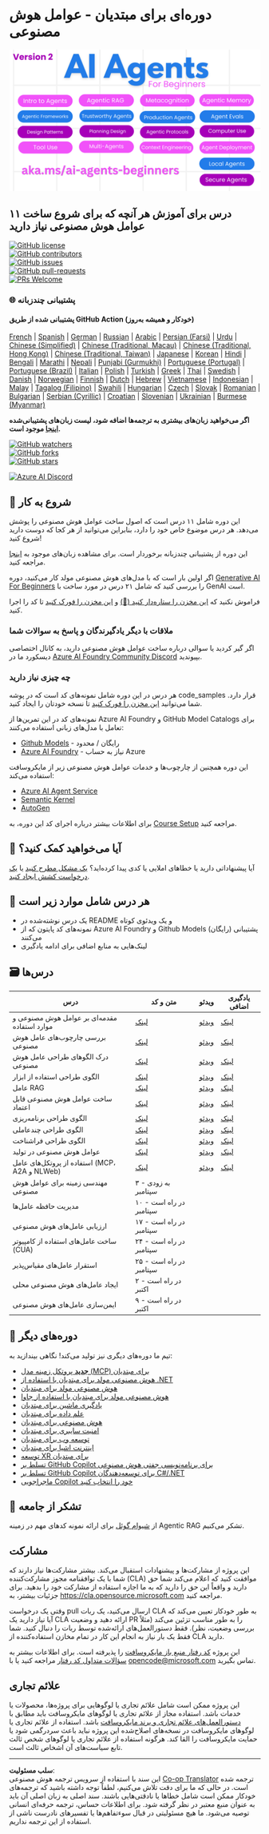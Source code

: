 <!--
CO_OP_TRANSLATOR_METADATA:
{
  "original_hash": "4177db6b3602dfa8c609d78df1f0f21b",
  "translation_date": "2025-08-30T07:29:15+00:00",
  "source_file": "README.md",
  "language_code": "fa"
}
-->
# دوره‌ای برای مبتدیان - عوامل هوش مصنوعی

![Generative AI For Beginners](../../translated_images/repo-thumbnailv2.06f4a48036fde647f6ba4eb19f5651babe59bb30e972748afb349e47725d7601.fa.png)

## ۱۱ درس برای آموزش هر آنچه که برای شروع ساخت عوامل هوش مصنوعی نیاز دارید

[![GitHub license](https://img.shields.io/github/license/microsoft/ai-agents-for-beginners.svg)](https://github.com/microsoft/ai-agents-for-beginners/blob/master/LICENSE?WT.mc_id=academic-105485-koreyst)  
[![GitHub contributors](https://img.shields.io/github/contributors/microsoft/ai-agents-for-beginners.svg)](https://GitHub.com/microsoft/ai-agents-for-beginners/graphs/contributors/?WT.mc_id=academic-105485-koreyst)  
[![GitHub issues](https://img.shields.io/github/issues/microsoft/ai-agents-for-beginners.svg)](https://GitHub.com/microsoft/ai-agents-for-beginners/issues/?WT.mc_id=academic-105485-koreyst)  
[![GitHub pull-requests](https://img.shields.io/github/issues-pr/microsoft/ai-agents-for-beginners.svg)](https://GitHub.com/microsoft/ai-agents-for-beginners/pulls/?WT.mc_id=academic-105485-koreyst)  
[![PRs Welcome](https://img.shields.io/badge/PRs-welcome-brightgreen.svg?style=flat-square)](http://makeapullrequest.com?WT.mc_id=academic-105485-koreyst)  

### 🌐 پشتیبانی چندزبانه

#### پشتیبانی شده از طریق GitHub Action (خودکار و همیشه به‌روز)

[French](../fr/README.md) | [Spanish](../es/README.md) | [German](../de/README.md) | [Russian](../ru/README.md) | [Arabic](../ar/README.md) | [Persian (Farsi)](./README.md) | [Urdu](../ur/README.md) | [Chinese (Simplified)](../zh/README.md) | [Chinese (Traditional, Macau)](../mo/README.md) | [Chinese (Traditional, Hong Kong)](../hk/README.md) | [Chinese (Traditional, Taiwan)](../tw/README.md) | [Japanese](../ja/README.md) | [Korean](../ko/README.md) | [Hindi](../hi/README.md) | [Bengali](../bn/README.md) | [Marathi](../mr/README.md) | [Nepali](../ne/README.md) | [Punjabi (Gurmukhi)](../pa/README.md) | [Portuguese (Portugal)](../pt/README.md) | [Portuguese (Brazil)](../br/README.md) | [Italian](../it/README.md) | [Polish](../pl/README.md) | [Turkish](../tr/README.md) | [Greek](../el/README.md) | [Thai](../th/README.md) | [Swedish](../sv/README.md) | [Danish](../da/README.md) | [Norwegian](../no/README.md) | [Finnish](../fi/README.md) | [Dutch](../nl/README.md) | [Hebrew](../he/README.md) | [Vietnamese](../vi/README.md) | [Indonesian](../id/README.md) | [Malay](../ms/README.md) | [Tagalog (Filipino)](../tl/README.md) | [Swahili](../sw/README.md) | [Hungarian](../hu/README.md) | [Czech](../cs/README.md) | [Slovak](../sk/README.md) | [Romanian](../ro/README.md) | [Bulgarian](../bg/README.md) | [Serbian (Cyrillic)](../sr/README.md) | [Croatian](../hr/README.md) | [Slovenian](../sl/README.md) | [Ukrainian](../uk/README.md) | [Burmese (Myanmar)](../my/README.md)

**اگر می‌خواهید زبان‌های بیشتری به ترجمه‌ها اضافه شود، لیست زبان‌های پشتیبانی‌شده [اینجا](https://github.com/Azure/co-op-translator/blob/main/getting_started/supported-languages.md) موجود است.**

[![GitHub watchers](https://img.shields.io/github/watchers/microsoft/ai-agents-for-beginners.svg?style=social&label=Watch)](https://GitHub.com/microsoft/ai-agents-for-beginners/watchers/?WT.mc_id=academic-105485-koreyst)  
[![GitHub forks](https://img.shields.io/github/forks/microsoft/ai-agents-for-beginners.svg?style=social&label=Fork)](https://GitHub.com/microsoft/ai-agents-for-beginners/network/?WT.mc_id=academic-105485-koreyst)  
[![GitHub stars](https://img.shields.io/github/stars/microsoft/ai-agents-for-beginners.svg?style=social&label=Star)](https://GitHub.com/microsoft/ai-agents-for-beginners/stargazers/?WT.mc_id=academic-105485-koreyst)  

[![Azure AI Discord](https://dcbadge.limes.pink/api/server/kzRShWzttr)](https://discord.gg/kzRShWzttr)

## 🌱 شروع به کار

این دوره شامل ۱۱ درس است که اصول ساخت عوامل هوش مصنوعی را پوشش می‌دهد. هر درس موضوع خاص خود را دارد، بنابراین می‌توانید از هر کجا که دوست دارید شروع کنید!

این دوره از پشتیبانی چندزبانه برخوردار است. برای مشاهده زبان‌های موجود به [اینجا](../..) مراجعه کنید.

اگر اولین بار است که با مدل‌های هوش مصنوعی مولد کار می‌کنید، دوره [Generative AI For Beginners](https://aka.ms/genai-beginners) را بررسی کنید که شامل ۲۱ درس در مورد ساخت با GenAI است.

فراموش نکنید که [این مخزن را ستاره‌دار کنید (🌟)](https://docs.github.com/en/get-started/exploring-projects-on-github/saving-repositories-with-stars?WT.mc_id=academic-105485-koreyst) و [این مخزن را فورک کنید](https://github.com/microsoft/ai-agents-for-beginners/fork) تا کد را اجرا کنید.

### ملاقات با دیگر یادگیرندگان و پاسخ به سوالات شما

اگر گیر کردید یا سوالی درباره ساخت عوامل هوش مصنوعی دارید، به کانال اختصاصی دیسکورد ما در [Azure AI Foundry Community Discord](https://aka.ms/ai-agents/discord) بپیوندید.

### چه چیزی نیاز دارید

هر درس در این دوره شامل نمونه‌های کد است که در پوشه code_samples قرار دارد. شما می‌توانید [این مخزن را فورک کنید](https://github.com/microsoft/ai-agents-for-beginners/fork) تا نسخه خودتان را ایجاد کنید.

نمونه‌های کد در این تمرین‌ها از Azure AI Foundry و GitHub Model Catalogs برای تعامل با مدل‌های زبانی استفاده می‌کنند:

- [Github Models](https://aka.ms/ai-agents-beginners/github-models) - رایگان / محدود  
- [Azure AI Foundry](https://aka.ms/ai-agents-beginners/ai-foundry) - نیاز به حساب Azure  

این دوره همچنین از چارچوب‌ها و خدمات عوامل هوش مصنوعی زیر از مایکروسافت استفاده می‌کند:

- [Azure AI Agent Service](https://aka.ms/ai-agents-beginners/ai-agent-service)  
- [Semantic Kernel](https://aka.ms/ai-agents-beginners/semantic-kernel)  
- [AutoGen](https://aka.ms/ai-agents/autogen)  

برای اطلاعات بیشتر درباره اجرای کد این دوره، به [Course Setup](./00-course-setup/README.md) مراجعه کنید.

## 🙏 آیا می‌خواهید کمک کنید؟

آیا پیشنهاداتی دارید یا خطاهای املایی یا کدی پیدا کرده‌اید؟ [یک مشکل مطرح کنید](https://github.com/microsoft/ai-agents-for-beginners/issues?WT.mc_id=academic-105485-koreyst) یا [یک درخواست کشش ایجاد کنید](https://github.com/microsoft/ai-agents-for-beginners/pulls?WT.mc_id=academic-105485-koreyst).

## 📂 هر درس شامل موارد زیر است

- یک درس نوشته‌شده در README و یک ویدئوی کوتاه  
- نمونه‌های کد پایتون که از Azure AI Foundry و Github Models (رایگان) پشتیبانی می‌کنند  
- لینک‌هایی به منابع اضافی برای ادامه یادگیری  

## 🗃️ درس‌ها

| **درس**                                     | **متن و کد**                                      | **ویدئو**                                                  | **یادگیری اضافی**                                                                     |
|---------------------------------------------|--------------------------------------------------|------------------------------------------------------------|----------------------------------------------------------------------------------------|
| مقدمه‌ای بر عوامل هوش مصنوعی و موارد استفاده | [لینک](./01-intro-to-ai-agents/README.md)        | [ویدئو](https://youtu.be/3zgm60bXmQk?si=z8QygFvYQv-9WtO1)  | [لینک](https://aka.ms/ai-agents-beginners/collection?WT.mc_id=academic-105485-koreyst) |
| بررسی چارچوب‌های عامل هوش مصنوعی            | [لینک](./02-explore-agentic-frameworks/README.md)| [ویدئو](https://youtu.be/ODwF-EZo_O8?si=Vawth4hzVaHv-u0H)  | [لینک](https://aka.ms/ai-agents-beginners/collection?WT.mc_id=academic-105485-koreyst) |
| درک الگوهای طراحی عامل هوش مصنوعی           | [لینک](./03-agentic-design-patterns/README.md)   | [ویدئو](https://youtu.be/m9lM8qqoOEA?si=BIzHwzstTPL8o9GF)  | [لینک](https://aka.ms/ai-agents-beginners/collection?WT.mc_id=academic-105485-koreyst) |
| الگوی طراحی استفاده از ابزار                | [لینک](./04-tool-use/README.md)                  | [ویدئو](https://youtu.be/vieRiPRx-gI?si=2z6O2Xu2cu_Jz46N)  | [لینک](https://aka.ms/ai-agents-beginners/collection?WT.mc_id=academic-105485-koreyst) |
| عامل RAG                                    | [لینک](./05-agentic-rag/README.md)               | [ویدئو](https://youtu.be/WcjAARvdL7I?si=gKPWsQpKiIlDH9A3)  | [لینک](https://aka.ms/ai-agents-beginners/collection?WT.mc_id=academic-105485-koreyst) |
| ساخت عوامل هوش مصنوعی قابل اعتماد           | [لینک](./06-building-trustworthy-agents/README.md)| [ویدئو](https://youtu.be/iZKkMEGBCUQ?si=jZjpiMnGFOE9L8OK ) | [لینک](https://aka.ms/ai-agents-beginners/collection?WT.mc_id=academic-105485-koreyst) |
| الگوی طراحی برنامه‌ریزی                     | [لینک](./07-planning-design/README.md)           | [ویدئو](https://youtu.be/kPfJ2BrBCMY?si=6SC_iv_E5-mzucnC)  | [لینک](https://aka.ms/ai-agents-beginners/collection?WT.mc_id=academic-105485-koreyst) |
| الگوی طراحی چندعاملی                        | [لینک](./08-multi-agent/README.md)               | [ویدئو](https://youtu.be/V6HpE9hZEx0?si=rMgDhEu7wXo2uo6g)  | [لینک](https://aka.ms/ai-agents-beginners/collection?WT.mc_id=academic-105485-koreyst) |
| الگوی طراحی فراشناخت                        | [لینک](./09-metacognition/README.md)             | [ویدئو](https://youtu.be/His9R6gw6Ec?si=8gck6vvdSNCt6OcF)  | [لینک](https://aka.ms/ai-agents-beginners/collection?WT.mc_id=academic-105485-koreyst) |
| عوامل هوش مصنوعی در تولید                   | [لینک](./10-ai-agents-production/README.md)      | [ویدئو](https://youtu.be/l4TP6IyJxmQ?si=31dnhexRo6yLRJDl)  | [لینک](https://aka.ms/ai-agents-beginners/collection?WT.mc_id=academic-105485-koreyst) |
| استفاده از پروتکل‌های عامل (MCP، A2A و NLWeb)| [لینک](./11-agentic-protocols/README.md)         | [ویدئو](https://youtu.be/X-Dh9R3Opn8)                      | [لینک](https://aka.ms/ai-agents-beginners/collection?WT.mc_id=academic-105485-koreyst) |
| مهندسی زمینه برای عوامل هوش مصنوعی          | به زودی - ۳ سپتامبر                              |                                                            |                                                                                        |
| مدیریت حافظه عامل‌ها                     | در راه است - ۱۰ سپتامبر                          |                                                            |                                                                                        |
| ارزیابی عامل‌های هوش مصنوعی               | در راه است - ۱۷ سپتامبر                          |                                                            |                                                                                        |
| ساخت عامل‌های استفاده از کامپیوتر (CUA)    | در راه است - ۲۴ سپتامبر                          |                                                            |                                                                                        |
| استقرار عامل‌های مقیاس‌پذیر               | در راه است - ۲۵ سپتامبر                          |                                                            |                                                                                        |
| ایجاد عامل‌های هوش مصنوعی محلی            | در راه است - ۲ اکتبر                             |                                                            |                                                                                        |
| ایمن‌سازی عامل‌های هوش مصنوعی             | در راه است - ۹ اکتبر                             |                                                            |                                                                                        |

## 🎒 دوره‌های دیگر

تیم ما دوره‌های دیگری نیز تولید می‌کند! نگاهی بیندازید به:

- [**جدید** پروتکل زمینه مدل (MCP) برای مبتدیان](https://github.com/microsoft/mcp-for-beginners?WT.mc_id=academic-105485-koreyst)
- [هوش مصنوعی مولد برای مبتدیان با استفاده از .NET](https://github.com/microsoft/Generative-AI-for-beginners-dotnet?WT.mc_id=academic-105485-koreyst)
- [هوش مصنوعی مولد برای مبتدیان](https://github.com/microsoft/generative-ai-for-beginners?WT.mc_id=academic-105485-koreyst)
- [هوش مصنوعی مولد برای مبتدیان با استفاده از جاوا](https://github.com/microsoft/generative-ai-for-beginners-java?WT.mc_id=academic-105485-koreyst)
- [یادگیری ماشین برای مبتدیان](https://aka.ms/ml-beginners?WT.mc_id=academic-105485-koreyst)
- [علم داده برای مبتدیان](https://aka.ms/datascience-beginners?WT.mc_id=academic-105485-koreyst)
- [هوش مصنوعی برای مبتدیان](https://aka.ms/ai-beginners?WT.mc_id=academic-105485-koreyst)
- [امنیت سایبری برای مبتدیان](https://github.com/microsoft/Security-101??WT.mc_id=academic-96948-sayoung)
- [توسعه وب برای مبتدیان](https://aka.ms/webdev-beginners?WT.mc_id=academic-105485-koreyst)
- [اینترنت اشیا برای مبتدیان](https://aka.ms/iot-beginners?WT.mc_id=academic-105485-koreyst)
- [توسعه XR برای مبتدیان](https://github.com/microsoft/xr-development-for-beginners?WT.mc_id=academic-105485-koreyst)
- [تسلط بر GitHub Copilot برای برنامه‌نویسی جفتی هوش مصنوعی](https://aka.ms/GitHubCopilotAI?WT.mc_id=academic-105485-koreyst)
- [تسلط بر GitHub Copilot برای توسعه‌دهندگان C#/.NET](https://github.com/microsoft/mastering-github-copilot-for-dotnet-csharp-developers?WT.mc_id=academic-105485-koreyst)
- [ماجراجویی Copilot خود را انتخاب کنید](https://github.com/microsoft/CopilotAdventures?WT.mc_id=academic-105485-koreyst)

## 🌟 تشکر از جامعه

از [شیوام گوئل](https://www.linkedin.com/in/shivam2003/) برای ارائه نمونه کدهای مهم در زمینه Agentic RAG تشکر می‌کنیم.

## مشارکت

این پروژه از مشارکت‌ها و پیشنهادات استقبال می‌کند. بیشتر مشارکت‌ها نیاز دارند که شما با یک 
توافقنامه مجوز مشارکت‌کننده (CLA) موافقت کنید که اعلام می‌کند شما حق دارید و واقعاً این حق را دارید که به ما اجازه استفاده از مشارکت خود را بدهید. برای جزئیات بیشتر، به 
<https://cla.opensource.microsoft.com> مراجعه کنید.

وقتی یک درخواست pull ارسال می‌کنید، یک ربات CLA به طور خودکار تعیین می‌کند که آیا نیاز دارید یک CLA ارائه دهید و وضعیت PR را به طور مناسب تزئین می‌کند (مثلاً بررسی وضعیت، نظر). فقط دستورالعمل‌های ارائه‌شده توسط ربات را دنبال کنید. شما فقط یک بار نیاز به انجام این کار در تمام مخازن استفاده‌کننده از CLA دارید.

این پروژه [کد رفتار منبع باز مایکروسافت](https://opensource.microsoft.com/codeofconduct/) را پذیرفته است.
برای اطلاعات بیشتر به [سؤالات متداول کد رفتار](https://opensource.microsoft.com/codeofconduct/faq/) مراجعه کنید یا با [opencode@microsoft.com](mailto:opencode@microsoft.com) تماس بگیرید.

## علائم تجاری

این پروژه ممکن است شامل علائم تجاری یا لوگوهایی برای پروژه‌ها، محصولات یا خدمات باشد. استفاده مجاز از علائم تجاری یا لوگوهای مایکروسافت باید مطابق با 
[دستورالعمل‌های علائم تجاری و برند مایکروسافت](https://www.microsoft.com/legal/intellectualproperty/trademarks/usage/general) باشد.
استفاده از علائم تجاری یا لوگوهای مایکروسافت در نسخه‌های اصلاح‌شده این پروژه نباید باعث سردرگمی شود یا حمایت مایکروسافت را القا کند.
هرگونه استفاده از علائم تجاری یا لوگوهای شخص ثالث تابع سیاست‌های آن اشخاص ثالث است.

---

**سلب مسئولیت**:  
این سند با استفاده از سرویس ترجمه هوش مصنوعی [Co-op Translator](https://github.com/Azure/co-op-translator) ترجمه شده است. در حالی که ما برای دقت تلاش می‌کنیم، لطفاً توجه داشته باشید که ترجمه‌های خودکار ممکن است شامل خطاها یا نادقتی‌هایی باشند. سند اصلی به زبان اصلی آن باید به عنوان منبع معتبر در نظر گرفته شود. برای اطلاعات حساس، ترجمه حرفه‌ای انسانی توصیه می‌شود. ما هیچ مسئولیتی در قبال سوءتفاهم‌ها یا تفسیرهای نادرست ناشی از استفاده از این ترجمه نداریم.